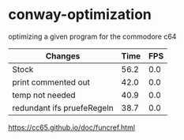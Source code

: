 # conway-optimization
optimizing a given program for the commodore c64

Changes | Time		| FPS
-------- | -------- | ---------
Stock   | 56.2	| 0.0
print commented out | 42.0 | 0.0
temp not needed | 40.9 | 0.0
redundant ifs pruefeRegeln | 38.7 | 0.0

https://cc65.github.io/doc/funcref.html
